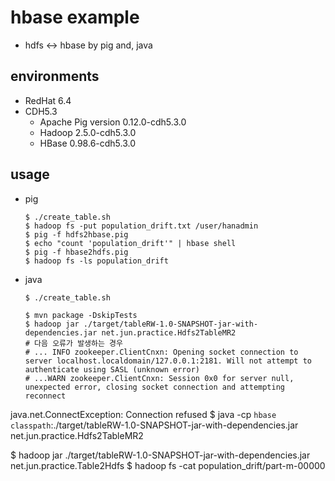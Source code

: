 # hbase example
* hdfs <-> hbase by pig and, java

## environments
* RedHat 6.4
* CDH5.3
  * Apache Pig version 0.12.0-cdh5.3.0 
  * Hadoop 2.5.0-cdh5.3.0
  * HBase 0.98.6-cdh5.3.0

## usage
* pig

  ```
  $ ./create_table.sh
  $ hadoop fs -put population_drift.txt /user/hanadmin
  $ pig -f hdfs2hbase.pig
  $ echo "count 'population_drift'" | hbase shell
  $ pig -f hbase2hdfs.pig
  $ hadoop fs -ls population_drift
  ```
* java

  ```
  $ ./create_table.sh

  $ mvn package -DskipTests
  $ hadoop jar ./target/tableRW-1.0-SNAPSHOT-jar-with-dependencies.jar net.jun.practice.Hdfs2TableMR2
  # 다음 오류가 발생하는 경우
  # ... INFO zookeeper.ClientCnxn: Opening socket connection to server localhost.localdomain/127.0.0.1:2181. Will not attempt to authenticate using SASL (unknown error)
  # ...WARN zookeeper.ClientCnxn: Session 0x0 for server null, unexpected error, closing socket connection and attempting reconnect
java.net.ConnectException: Connection refused
  $ java -cp `hbase classpath`:./target/tableRW-1.0-SNAPSHOT-jar-with-dependencies.jar net.jun.practice.Hdfs2TableMR2

  $ hadoop jar ./target/tableRW-1.0-SNAPSHOT-jar-with-dependencies.jar net.jun.practice.Table2Hdfs
  $ hadoop fs -cat population_drift/part-m-00000
  ```
